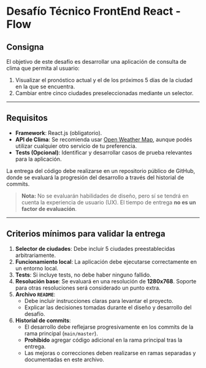 # Desafío Técnico FrontEnd React - Flow  

## Consigna  
El objetivo de este desafío es desarrollar una aplicación de consulta de clima que permita al usuario:  
1. Visualizar el pronóstico actual y el de los próximos 5 días de la ciudad en la que se encuentra.  
2. Cambiar entre cinco ciudades preseleccionadas mediante un selector.  

---

## Requisitos  
- **Framework**: React.js (obligatorio).  
- **API de Clima**: Se recomienda usar [Open Weather Map](https://openweathermap.org/), aunque podés utilizar cualquier otro servicio de tu preferencia.  
- **Tests (Opcional)**: Identificar y desarrollar casos de prueba relevantes para la aplicación.  

La entrega del código debe realizarse en un repositorio público de GitHub, donde se evaluará la progresión del desarrollo a través del historial de commits.  

> **Nota:** No se evaluarán habilidades de diseño, pero sí se tendrá en cuenta la experiencia de usuario (UX). El tiempo de entrega **no es un factor de evaluación**.  

---

## Criterios mínimos para validar la entrega  
1. **Selector de ciudades**: Debe incluir 5 ciudades preestablecidas arbitrariamente.  
2. **Funcionamiento local**: La aplicación debe ejecutarse correctamente en un entorno local.  
3. **Tests**: Si incluye tests, no debe haber ninguno fallido.  
4. **Resolución base**: Se evaluará en una resolución de **1280x768**. Soporte para otras resoluciones será considerado un punto extra.  
5. **Archivo `README`**:  
   - Debe incluir instrucciones claras para levantar el proyecto.  
   - Explicar las decisiones tomadas durante el diseño y desarrollo del desafío.  
6. **Historial de commits**:  
   - El desarrollo debe reflejarse progresivamente en los commits de la rama principal (`main/master`).  
   - **Prohibido** agregar código adicional en la rama principal tras la entrega.  
   - Las mejoras o correcciones deben realizarse en ramas separadas y documentadas en este archivo.  